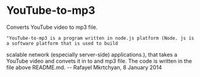 YouTube-to-mp3
==============

Converts YouTube video to mp3 file.


    "YouTube-to-mp3 is a program written in node.js platform (Node. js is a software platform that is used to build
scalable network (especially server-side) applications.), that takes a YouTube video and convets it in to and mp3 file.
     The code is written in the file above README.md.
                                                                           -- Rafayel Mkrtchyan, 8 January 2014

